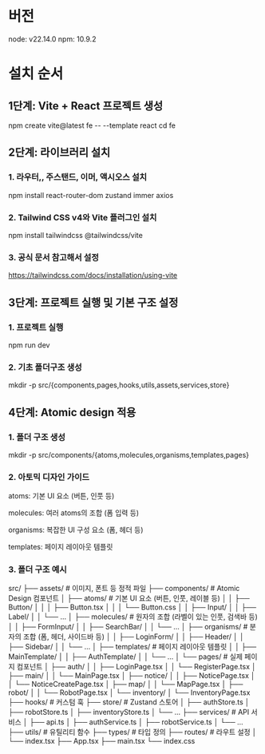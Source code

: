 # 버전
node: v22.14.0
npm: 10.9.2

# 설치 순서
## 1단계: Vite + React 프로젝트 생성
npm create vite@latest fe -- --template react
cd fe

## 2단계: 라이브러리 설치
### 1. 라우터,, 주스탠드, 이머, 액시오스 설치
npm install react-router-dom zustand immer axios

### 2. Tailwind CSS v4와 Vite 플러그인 설치
npm install tailwindcss @tailwindcss/vite

### 3. 공식 문서 참고해서 설정
https://tailwindcss.com/docs/installation/using-vite

## 3단계: 프로젝트 실행 및 기본 구조 설정
### 1. 프로젝트 실행
npm run dev

### 2. 기초 폴더구조 생성
mkdir -p src/{components,pages,hooks,utils,assets,services,store}

## 4단계: Atomic design 적용
### 1. 폴더 구조 생성
mkdir -p src/components/{atoms,molecules,organisms,templates,pages}

### 2. 아토믹 디자인 가이드
atoms: 기본 UI 요소 (버튼, 인풋 등)

molecules: 여러 atoms의 조합 (폼 입력 등)

organisms: 복잡한 UI 구성 요소 (폼, 헤더 등)

templates: 페이지 레이아웃 템플릿

### 3. 폴더 구조 예시
src/
├── assets/                 # 이미지, 폰트 등 정적 파일
├── components/             # Atomic Design 컴포넌트
│   ├── atoms/              # 기본 UI 요소 (버튼, 인풋, 레이블 등)
│   │   ├── Button/
│   │   │   ├── Button.tsx
│   │   │   └── Button.css
│   │   ├── Input/
│   │   ├── Label/
│   │   └── ...
│   ├── molecules/          # 원자의 조합 (라벨이 있는 인풋, 검색바 등)
│   │   ├── FormInput/
│   │   ├── SearchBar/
│   │   └── ...
│   ├── organisms/          # 분자의 조합 (폼, 헤더, 사이드바 등)
│   │   ├── LoginForm/
│   │   ├── Header/
│   │   ├── Sidebar/
│   │   └── ...
│   ├── templates/          # 페이지 레이아웃 템플릿
│   │   ├── MainTemplate/
│   │   ├── AuthTemplate/
│   │   └── ...
│   └── pages/              # 실제 페이지 컴포넌트
│       ├── auth/
│       │   ├── LoginPage.tsx
│       │   └── RegisterPage.tsx
│       ├── main/
│       │   └── MainPage.tsx
│       ├── notice/
│       │   ├── NoticePage.tsx
│       │   └── NoticeCreatePage.tsx
│       ├── map/
│       │   └── MapPage.tsx
│       ├── robot/
│       │   └── RobotPage.tsx
│       └── inventory/
│           └── InventoryPage.tsx
├── hooks/                  # 커스텀 훅
├── store/                  # Zustand 스토어
│   ├── authStore.ts
│   ├── robotStore.ts
│   ├── inventoryStore.ts
│   └── ...
├── services/               # API 서비스
│   ├── api.ts
│   ├── authService.ts
│   ├── robotService.ts
│   └── ...
├── utils/                  # 유틸리티 함수
├── types/                  # 타입 정의
├── routes/                 # 라우트 설정
│   └── index.tsx
├── App.tsx
├── main.tsx
└── index.css
